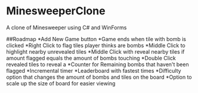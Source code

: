 # MinesweeperClone
A clone of Minesweeper using C# and WinForms


##Roadmap
*Add New Game button
*Game ends when tile with bomb is clicked
*Right Click to flag tiles player thinks are bombs
*Middle Click to highlight nearby unrevealed tiles
*Middle Click with reveal nearby tiles if amount flagged equals the amount of bombs touching
*Double Click revealed tiles to reveal a
*Counter for Remaining bombs that haven't been flagged
*Incremental timer
*Leaderboard with fastest times
*Difficulty option that changes the amount of bombs and tiles on the board
*Option to scale up the size of board for easier viewing